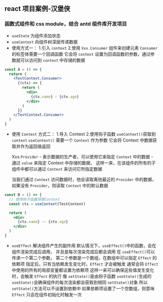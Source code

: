 ## react 项目案例-汉堡侠

### 函数式组件和 css module，结合 antd 组件库开发项目

- `useState` 为组件添加状态
- `useContext` 向组件树深层传递数据
- 使用方式一： 1.引入 `context` 2.使用 `Xxx.Consumer` 组件来创建元素
  `Consumer` 的标签体需要一个回调函数
  它会将 `context` 设置为回调函数的参数，通过参数就可以访问到 `context` 中存储的数据

```jsx
const A = () => {
  return (
    <TestContext.Consumer>
      {(ctx) => {
        return (
          <div>
            {ctx.name} - {ctx.age}
          </div>
        )
      }}
    </TestContext.Consumer>
  )
}
```

- 使用 `Context` 方式二： 1.导入 Context 2.使用钩子函数 `useContext()`获取到 `context`
  `useContext()` 需要一个 `Context` 作为参数
  它会将 Context 中数据获取并作为返回值返回

  Xxx.`Provider` - 表示数据的生产者，可以使用它来指定 `Context` 中的数据 - 通过 `value` 来指定 Context 中存储的数据，
  这样一来，在该组件的所有的子组件中都可以通过 `Context` 来访问它所指定数据

  当我们通过 `Context` 访问数据时，他会读取离他最近的 `Provider` 中的数据，
  如果没有 `Provider`，则读取 `Context` 中的默认数据

```jsx
const B = () => {
  // 使用钩子函数获取Context
  const ctx = useContext(TestContext)

  return (
    <div>
      {ctx.name} -- {ctx.age}
    </div>
  )
}
```

- `useEffect` 解决组件产生的副作用
  默认情况下，`useEffect()`中的函数，会在组件渲染完成后调用，
  并且是每次渲染完成后都会调用
  在 `useEffect()`可以传递一个第二个参数，
  第二个参数是一个数组，在数组中可以指定 `Effect` 的依赖项
  指定后，只有当依赖发生变化时，`Effect` 才会被触发
  通常会将 `Effect` 中使用的所有的局部变量都设置为依赖项
  这样一来可以确保这些值发生变化时，会触发 `Effect` 的执行
  像 `setState()`是由钩子函数 `useState()`生成的
  `useState()`会确保组件的每次渲染都会获取到相同 `setState()`对象
  所以 `setState()`方法可以不设置到依赖中
  如果依赖项设置了一个空数组，则意味 `Effect` 只会在组件初始化时触发一次
